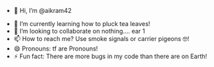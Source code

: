 - 👋 Hi, I’m @aikram42
<!--- 👀 I’m interested in oppais.. I mean oop object oriented programming! --->
- 🌱 I’m currently learning how to pluck tea leaves!
- 💞️ I’m looking to collaborate on nothing.... ear 1
- 📫 How to reach me? Use smoke signals or carrier pigeons 🤓!
- 😄 Pronouns: tf are Pronouns!
- ⚡ Fun fact: There are more bugs in my code than there are on Earth!

<!---
aikram42/aikram42 is a ✨ special ✨ repository because its `README.md` (this file) appears on your GitHub profile.
You can click the Preview link to take a look at your changes.

https://github.com/Mr-warriyo/Rem-Bot
--->
